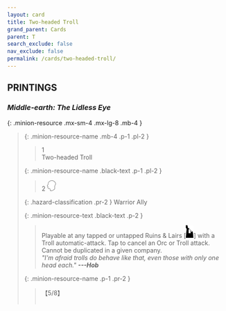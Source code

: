 ```yaml
---
layout: card
title: Two-headed Troll
grand_parent: Cards
parent: T
search_exclude: false
nav_exclude: false
permalink: /cards/two-headed-troll/
---
```


## PRINTINGS


### _Middle-earth: The Lidless Eye_

{: .minion-resource .mx-sm-4 .mx-lg-8 .mb-4 }
> {: .minion-resource-name .mb-4 .p-1 .pl-2 }
> > <div class="hazard-mp">1</div>
> > <div class="card-name">Two-headed Troll</div>
>
> {: .minion-resource-name .black-text .p-1 .pl-2 }
> > 2 ![](/assets/images/mind.svg)
>
> {: .hazard-classification .pr-2 }
> Warrior Ally
>
> {: .minion-resource-text .black-text .p-2 }
> > Playable at any tapped or untapped Ruins & Lairs \[![](/assets/images/ruinlair.svg)] with a Troll automatic-attack. Tap to cancel an Orc or Troll attack. Cannot be duplicated in a given company. <br>_"I'm afraid trolls do behave like that, even those with only one head each."_ ***---&#65279;Hob*** 
> 
> {: .minion-resource-name .p-1 .pr-2 }
> > <div class="card-shield">【5/8】</div>
> > <div class="card-corruption-white">&nbsp;</div>
